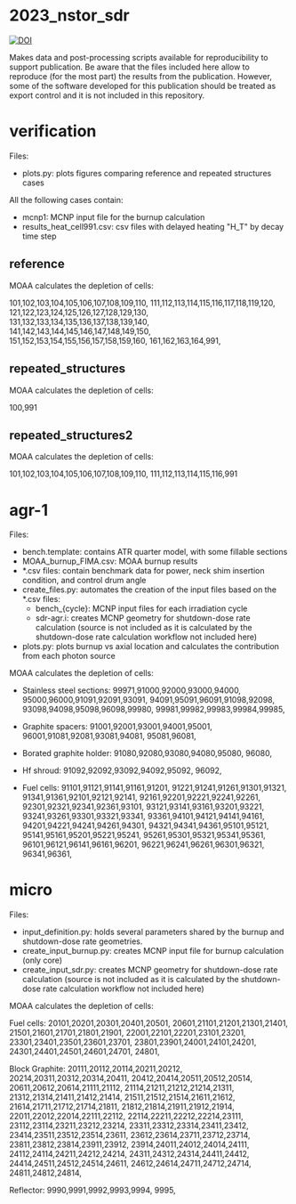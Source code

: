 # 2023_nstor_sdr

[![DOI](https://zenodo.org/badge/697943028.svg)](https://zenodo.org/badge/latestdoi/697943028)

Makes data and post-processing scripts available for reproducibility to support publication.
Be aware that the files included here allow to reproduce (for the most part) the results from the publication.
However, some of the software developed for this publication should be treated as export control and it is not included in this repository.


# verification

Files:
* plots.py: plots figures comparing reference and repeated structures cases

All the following cases contain:
* mcnp1: MCNP input file for the burnup calculation
* results_heat_cell991.csv: csv files with delayed heating "H_T" by decay time step

## reference

MOAA calculates the depletion of cells:

101,102,103,104,105,106,107,108,109,110,
111,112,113,114,115,116,117,118,119,120,
121,122,123,124,125,126,127,128,129,130,
131,132,133,134,135,136,137,138,139,140,
141,142,143,144,145,146,147,148,149,150,
151,152,153,154,155,156,157,158,159,160,
161,162,163,164,991,

## repeated_structures

MOAA calculates the depletion of cells:

100,991

## repeated_structures2

MOAA calculates the depletion of cells:

101,102,103,104,105,106,107,108,109,110,
111,112,113,114,115,116,991


# agr-1

Files:
* bench.template: contains ATR quarter model, with some fillable sections
* MOAA_burnup_FIMA.csv: MOAA burnup results
* \*.csv files: contain benchmark data for power, neck shim insertion condition, and control drum angle
* create_files.py: automates the creation of the input files based on the \*.csv files: 
  * bench_{cycle}: MCNP input files for each irradiation cycle
  * sdr-agr.i: creates MCNP geometry for shutdown-dose rate calculation (source is not included as it is calculated by the shutdown-dose rate calculation workflow not included here)
* plots.py: plots burnup vs axial location and calculates the contribution from each photon source


MOAA calculates the depletion of cells:

* Stainless steel sections:
99971,91000,92000,93000,94000,
95000,96000,91091,92091,93091,
94091,95091,96091,91098,92098,
93098,94098,95098,96098,99980,
99981,99982,99983,99984,99985,

* Graphite spacers:
91001,92001,93001,94001,95001,
96001,91081,92081,93081,94081,
95081,96081,

* Borated graphite holder:
91080,92080,93080,94080,95080,
96080,

* Hf shroud:
91092,92092,93092,94092,95092,
96092,

* Fuel cells:
91101,91121,91141,91161,91201,
91221,91241,91261,91301,91321,
91341,91361,92101,92121,92141,
92161,92201,92221,92241,92261,
92301,92321,92341,92361,93101,
93121,93141,93161,93201,93221,
93241,93261,93301,93321,93341,
93361,94101,94121,94141,94161,
94201,94221,94241,94261,94301,
94321,94341,94361,95101,95121,
95141,95161,95201,95221,95241,
95261,95301,95321,95341,95361,
96101,96121,96141,96161,96201,
96221,96241,96261,96301,96321,
96341,96361,


# micro

Files:
* input_definition.py: holds several parameters shared by the burnup and shutdown-dose rate geometries.
* create_input_burnup.py: creates MCNP input file for burnup calculation (only core)
* create_input_sdr.py: creates MCNP geometry for shutdown-dose rate calculation (source is not included as it is calculated by the shutdown-dose rate calculation workflow not included here)

MOAA calculates the depletion of cells:

Fuel cells:
20101,20201,20301,20401,20501,
20601,21101,21201,21301,21401,
21501,21601,21701,21801,21901,
22001,22101,22201,23101,23201,
23301,23401,23501,23601,23701,
23801,23901,24001,24101,24201,
24301,24401,24501,24601,24701,
24801,

Block Graphite:
20111,20112,20114,20211,20212,
20214,20311,20312,20314,20411,
20412,20414,20511,20512,20514,
20611,20612,20614,21111,21112,
21114,21211,21212,21214,21311,
21312,21314,21411,21412,21414,
21511,21512,21514,21611,21612,
21614,21711,21712,21714,21811,
21812,21814,21911,21912,21914,
22011,22012,22014,22111,22112,
22114,22211,22212,22214,23111,
23112,23114,23211,23212,23214,
23311,23312,23314,23411,23412,
23414,23511,23512,23514,23611,
23612,23614,23711,23712,23714,
23811,23812,23814,23911,23912,
23914,24011,24012,24014,24111,
24112,24114,24211,24212,24214,
24311,24312,24314,24411,24412,
24414,24511,24512,24514,24611,
24612,24614,24711,24712,24714,
24811,24812,24814,

Reflector:
9990,9991,9992,9993,9994,
9995,
